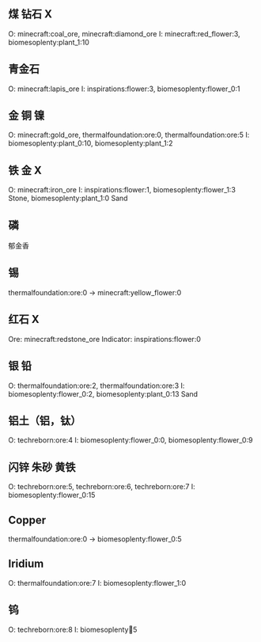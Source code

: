 ## 煤 钻石 X

O: minecraft:coal_ore, minecraft:diamond_ore
I: minecraft:red_flower:3, biomesoplenty:plant_1:10

## 青金石

O: minecraft:lapis_ore
I: inspirations:flower:3, biomesoplenty:flower_0:1

## 金 铜 镍

O: minecraft:gold_ore, thermalfoundation:ore:0, thermalfoundation:ore:5
I: biomesoplenty:plant_0:10, biomesoplenty:plant_1:2

## 铁 金 X

O: minecraft:iron_ore
I: inspirations:flower:1, biomesoplenty:flower_1:3 Stone, biomesoplenty:plant_1:0 Sand

## 磷

郁金香

## 锡

thermalfoundation:ore:0 -> minecraft:yellow_flower:0

## 红石 X

Ore: minecraft:redstone_ore
Indicator: inspirations:flower:0

## 银 铅

O: thermalfoundation:ore:2, thermalfoundation:ore:3
I: biomesoplenty:flower_0:2, biomesoplenty:plant_0:13 Sand

## 铝土（铝，钛）

O: techreborn:ore:4
I: biomesoplenty:flower_0:0, biomesoplenty:flower_0:9

## 闪锌 朱砂 黄铁

O: techreborn:ore:5, techreborn:ore:6, techreborn:ore:7
I: biomesoplenty:flower_0:15

## Copper

thermalfoundation:ore:0 -> biomesoplenty:flower_0:5

## Iridium

O: thermalfoundation:ore:7
I: biomesoplenty:flower_1:0

## 钨

O: techreborn:ore:8
I: biomesoplenty:mushroom:5
